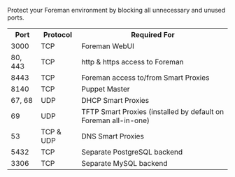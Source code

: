 Protect your Foreman environment by blocking all unnecessary and unused ports.

<table class="table table-bordered table-condensed">
  <tr>
    <th>Port</th>
    <th>Protocol</th>
    <th>Required For</th>
  </tr>
  <tr>
    <td>3000</td>
    <td>TCP</td>
    <td>Foreman WebUI</td>
  </tr>
  <tr>
    <td>80, 443</td>
    <td>TCP</td>
    <td>http & https access to Foreman</td>
  </tr>
  <tr>
    <td>8443</td>
    <td>TCP</td>
    <td>Foreman access to/from Smart Proxies</td>
  </tr>
  <tr>
    <td>8140</td>
    <td>TCP</td>
    <td>Puppet Master</td>
  </tr>
  <tr>
    <td>67, 68</td>
    <td>UDP</td>
    <td>DHCP Smart Proxies</td>
  </tr>
  <tr>
    <td>69</td>
    <td>UDP</td>
    <td>TFTP Smart Proxies (installed by default on Foreman all-in-one)</td>
  </tr>
  <tr>
    <td>53</td>
    <td>TCP & UDP</td>
    <td>DNS Smart Proxies</td>
  </tr>
  <tr>
    <td>5432</td>
    <td>TCP</td>
    <td>Separate PostgreSQL backend</td>
  </tr>
  <tr>
    <td>3306</td>
    <td>TCP</td>
    <td>Separate MySQL backend</td>
  </tr>
</table>
